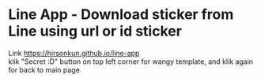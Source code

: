 # Line App - Download sticker from Line using url or id sticker
Link <a href="https://hirsonkun.github.io/line-app" target="_blank">https://hirsonkun.github.io/line-app</a><br>
klik "Secret :D" button on top left corner for wangy template, and klik again for back to main page
